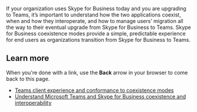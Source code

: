 If your organization uses Skype for Business today and you are upgrading to Teams, it’s important to understand how the two applications coexist, when and how they interoperate, and how to manage users’ migration all the way to their eventual upgrade from Skype for Business to Teams. Skype for Business coexistence modes provide a simple, predictable experience for end users as organizations transition from Skype for Business to Teams. 

## Learn more

When you're done with a link, use the **Back** arrow in your browser to come back to this page.

- [Teams client experience and conformance to coexistence modes ](/MicrosoftTeams/teams-client-experience-and-conformance-to-coexistence-modes)
- [Understand Microsoft Teams and Skype for Business coexistence and interoperability ](/MicrosoftTeams/teams-and-skypeforbusiness-coexistence-and-interoperability)